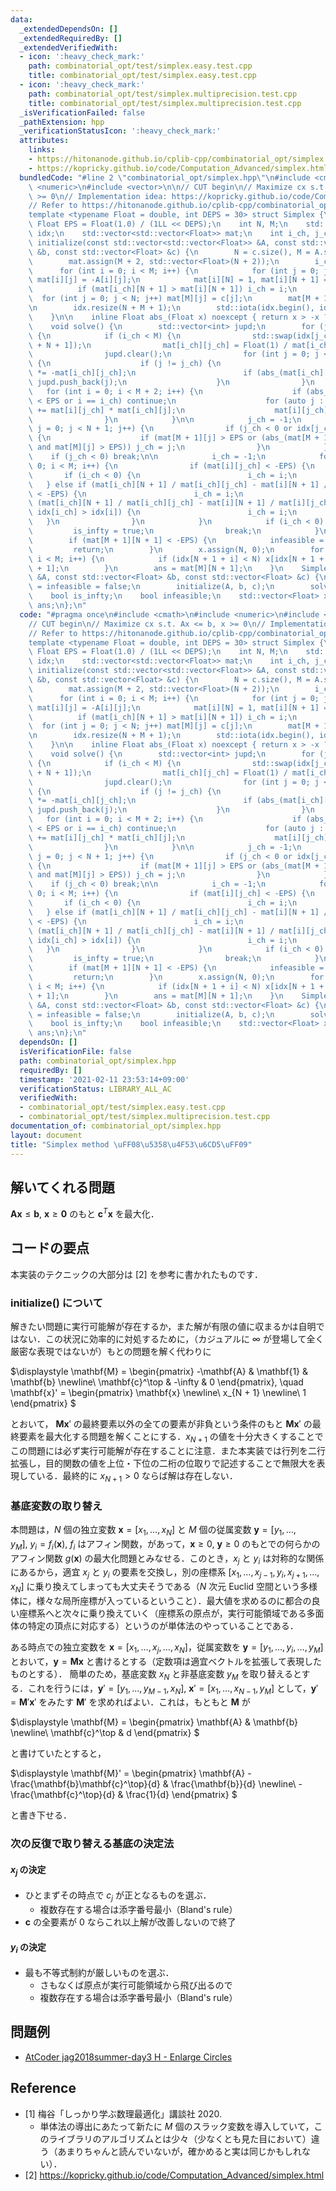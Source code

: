 ```yaml
---
data:
  _extendedDependsOn: []
  _extendedRequiredBy: []
  _extendedVerifiedWith:
  - icon: ':heavy_check_mark:'
    path: combinatorial_opt/test/simplex.easy.test.cpp
    title: combinatorial_opt/test/simplex.easy.test.cpp
  - icon: ':heavy_check_mark:'
    path: combinatorial_opt/test/simplex.multiprecision.test.cpp
    title: combinatorial_opt/test/simplex.multiprecision.test.cpp
  _isVerificationFailed: false
  _pathExtension: hpp
  _verificationStatusIcon: ':heavy_check_mark:'
  attributes:
    links:
    - https://hitonanode.github.io/cplib-cpp/combinatorial_opt/simplex.hpp
    - https://kopricky.github.io/code/Computation_Advanced/simplex.html
  bundledCode: "#line 2 \"combinatorial_opt/simplex.hpp\"\n#include <cmath>\n#include\
    \ <numeric>\n#include <vector>\n\n// CUT begin\n// Maximize cx s.t. Ax <= b, x\
    \ >= 0\n// Implementation idea: https://kopricky.github.io/code/Computation_Advanced/simplex.html\n\
    // Refer to https://hitonanode.github.io/cplib-cpp/combinatorial_opt/simplex.hpp\n\
    template <typename Float = double, int DEPS = 30> struct Simplex {\n    const\
    \ Float EPS = Float(1.0) / (1LL << DEPS);\n    int N, M;\n    std::vector<int>\
    \ idx;\n    std::vector<std::vector<Float>> mat;\n    int i_ch, j_ch;\n\n    void\
    \ initialize(const std::vector<std::vector<Float>> &A, const std::vector<Float>\
    \ &b, const std::vector<Float> &c) {\n        N = c.size(), M = A.size();\n\n\
    \        mat.assign(M + 2, std::vector<Float>(N + 2));\n        i_ch = M;\n  \
    \      for (int i = 0; i < M; i++) {\n            for (int j = 0; j < N; j++)\
    \ mat[i][j] = -A[i][j];\n            mat[i][N] = 1, mat[i][N + 1] = b[i];\n  \
    \          if (mat[i_ch][N + 1] > mat[i][N + 1]) i_ch = i;\n        }\n      \
    \  for (int j = 0; j < N; j++) mat[M][j] = c[j];\n        mat[M + 1][N] = -1;\n\
    \n        idx.resize(N + M + 1);\n        std::iota(idx.begin(), idx.end(), 0);\n\
    \    }\n\n    inline Float abs_(Float x) noexcept { return x > -x ? x : -x; }\n\
    \    void solve() {\n        std::vector<int> jupd;\n        for (j_ch = N;;)\
    \ {\n            if (i_ch < M) {\n                std::swap(idx[j_ch], idx[i_ch\
    \ + N + 1]);\n                mat[i_ch][j_ch] = Float(1) / mat[i_ch][j_ch];\n\
    \                jupd.clear();\n                for (int j = 0; j < N + 2; j++)\
    \ {\n                    if (j != j_ch) {\n                        mat[i_ch][j]\
    \ *= -mat[i_ch][j_ch];\n                        if (abs_(mat[i_ch][j]) > EPS)\
    \ jupd.push_back(j);\n                    }\n                }\n             \
    \   for (int i = 0; i < M + 2; i++) {\n                    if (abs_(mat[i][j_ch])\
    \ < EPS or i == i_ch) continue;\n                    for (auto j : jupd) mat[i][j]\
    \ += mat[i][j_ch] * mat[i_ch][j];\n                    mat[i][j_ch] *= mat[i_ch][j_ch];\n\
    \                }\n            }\n\n            j_ch = -1;\n            for (int\
    \ j = 0; j < N + 1; j++) {\n                if (j_ch < 0 or idx[j_ch] > idx[j])\
    \ {\n                    if (mat[M + 1][j] > EPS or (abs_(mat[M + 1][j]) < EPS\
    \ and mat[M][j] > EPS)) j_ch = j;\n                }\n            }\n        \
    \    if (j_ch < 0) break;\n\n            i_ch = -1;\n            for (int i =\
    \ 0; i < M; i++) {\n                if (mat[i][j_ch] < -EPS) {\n             \
    \       if (i_ch < 0) {\n                        i_ch = i;\n                 \
    \   } else if (mat[i_ch][N + 1] / mat[i_ch][j_ch] - mat[i][N + 1] / mat[i][j_ch]\
    \ < -EPS) {\n                        i_ch = i;\n                    } else if\
    \ (mat[i_ch][N + 1] / mat[i_ch][j_ch] - mat[i][N + 1] / mat[i][j_ch] < EPS and\
    \ idx[i_ch] > idx[i]) {\n                        i_ch = i;\n                 \
    \   }\n                }\n            }\n            if (i_ch < 0) {\n       \
    \         is_infty = true;\n                break;\n            }\n        }\n\
    \        if (mat[M + 1][N + 1] < -EPS) {\n            infeasible = true;\n   \
    \         return;\n        }\n        x.assign(N, 0);\n        for (int i = 0;\
    \ i < M; i++) {\n            if (idx[N + 1 + i] < N) x[idx[N + 1 + i]] = mat[i][N\
    \ + 1];\n        }\n        ans = mat[M][N + 1];\n    }\n    Simplex(const std::vector<std::vector<Float>>\
    \ &A, const std::vector<Float> &b, const std::vector<Float> &c) {\n        is_infty\
    \ = infeasible = false;\n        initialize(A, b, c);\n        solve();\n    }\n\
    \    bool is_infty;\n    bool infeasible;\n    std::vector<Float> x;\n    Float\
    \ ans;\n};\n"
  code: "#pragma once\n#include <cmath>\n#include <numeric>\n#include <vector>\n\n\
    // CUT begin\n// Maximize cx s.t. Ax <= b, x >= 0\n// Implementation idea: https://kopricky.github.io/code/Computation_Advanced/simplex.html\n\
    // Refer to https://hitonanode.github.io/cplib-cpp/combinatorial_opt/simplex.hpp\n\
    template <typename Float = double, int DEPS = 30> struct Simplex {\n    const\
    \ Float EPS = Float(1.0) / (1LL << DEPS);\n    int N, M;\n    std::vector<int>\
    \ idx;\n    std::vector<std::vector<Float>> mat;\n    int i_ch, j_ch;\n\n    void\
    \ initialize(const std::vector<std::vector<Float>> &A, const std::vector<Float>\
    \ &b, const std::vector<Float> &c) {\n        N = c.size(), M = A.size();\n\n\
    \        mat.assign(M + 2, std::vector<Float>(N + 2));\n        i_ch = M;\n  \
    \      for (int i = 0; i < M; i++) {\n            for (int j = 0; j < N; j++)\
    \ mat[i][j] = -A[i][j];\n            mat[i][N] = 1, mat[i][N + 1] = b[i];\n  \
    \          if (mat[i_ch][N + 1] > mat[i][N + 1]) i_ch = i;\n        }\n      \
    \  for (int j = 0; j < N; j++) mat[M][j] = c[j];\n        mat[M + 1][N] = -1;\n\
    \n        idx.resize(N + M + 1);\n        std::iota(idx.begin(), idx.end(), 0);\n\
    \    }\n\n    inline Float abs_(Float x) noexcept { return x > -x ? x : -x; }\n\
    \    void solve() {\n        std::vector<int> jupd;\n        for (j_ch = N;;)\
    \ {\n            if (i_ch < M) {\n                std::swap(idx[j_ch], idx[i_ch\
    \ + N + 1]);\n                mat[i_ch][j_ch] = Float(1) / mat[i_ch][j_ch];\n\
    \                jupd.clear();\n                for (int j = 0; j < N + 2; j++)\
    \ {\n                    if (j != j_ch) {\n                        mat[i_ch][j]\
    \ *= -mat[i_ch][j_ch];\n                        if (abs_(mat[i_ch][j]) > EPS)\
    \ jupd.push_back(j);\n                    }\n                }\n             \
    \   for (int i = 0; i < M + 2; i++) {\n                    if (abs_(mat[i][j_ch])\
    \ < EPS or i == i_ch) continue;\n                    for (auto j : jupd) mat[i][j]\
    \ += mat[i][j_ch] * mat[i_ch][j];\n                    mat[i][j_ch] *= mat[i_ch][j_ch];\n\
    \                }\n            }\n\n            j_ch = -1;\n            for (int\
    \ j = 0; j < N + 1; j++) {\n                if (j_ch < 0 or idx[j_ch] > idx[j])\
    \ {\n                    if (mat[M + 1][j] > EPS or (abs_(mat[M + 1][j]) < EPS\
    \ and mat[M][j] > EPS)) j_ch = j;\n                }\n            }\n        \
    \    if (j_ch < 0) break;\n\n            i_ch = -1;\n            for (int i =\
    \ 0; i < M; i++) {\n                if (mat[i][j_ch] < -EPS) {\n             \
    \       if (i_ch < 0) {\n                        i_ch = i;\n                 \
    \   } else if (mat[i_ch][N + 1] / mat[i_ch][j_ch] - mat[i][N + 1] / mat[i][j_ch]\
    \ < -EPS) {\n                        i_ch = i;\n                    } else if\
    \ (mat[i_ch][N + 1] / mat[i_ch][j_ch] - mat[i][N + 1] / mat[i][j_ch] < EPS and\
    \ idx[i_ch] > idx[i]) {\n                        i_ch = i;\n                 \
    \   }\n                }\n            }\n            if (i_ch < 0) {\n       \
    \         is_infty = true;\n                break;\n            }\n        }\n\
    \        if (mat[M + 1][N + 1] < -EPS) {\n            infeasible = true;\n   \
    \         return;\n        }\n        x.assign(N, 0);\n        for (int i = 0;\
    \ i < M; i++) {\n            if (idx[N + 1 + i] < N) x[idx[N + 1 + i]] = mat[i][N\
    \ + 1];\n        }\n        ans = mat[M][N + 1];\n    }\n    Simplex(const std::vector<std::vector<Float>>\
    \ &A, const std::vector<Float> &b, const std::vector<Float> &c) {\n        is_infty\
    \ = infeasible = false;\n        initialize(A, b, c);\n        solve();\n    }\n\
    \    bool is_infty;\n    bool infeasible;\n    std::vector<Float> x;\n    Float\
    \ ans;\n};\n"
  dependsOn: []
  isVerificationFile: false
  path: combinatorial_opt/simplex.hpp
  requiredBy: []
  timestamp: '2021-02-11 23:53:14+09:00'
  verificationStatus: LIBRARY_ALL_AC
  verifiedWith:
  - combinatorial_opt/test/simplex.easy.test.cpp
  - combinatorial_opt/test/simplex.multiprecision.test.cpp
documentation_of: combinatorial_opt/simplex.hpp
layout: document
title: "Simplex method \uFF08\u5358\u4F53\u6CD5\uFF09"
---
```


## 解いてくれる問題

$\mathbf{A} \mathbf{x} \le \mathbf{b}, \ \mathbf{x} \ge \mathbf{0}$ のもと $\mathbf{c}^T \mathbf{x}$ を最大化．

## コードの要点

本実装のテクニックの大部分は [2] を参考に書かれたものです．

### initialize() について

解きたい問題に実行可能解が存在するか，また解が有限の値に収まるかは自明ではない．この状況に効率的に対処するために，（カジュアルに $\infty$ が登場して全く厳密な表現ではないが）もとの問題を解く代わりに

$\displaystyle
    \mathbf{M} = \begin{pmatrix}
    -\mathbf{A} & \mathbf{1} & \mathbf{b} \newline\\
    \mathbf{c}^\top & -\infty & 0
    \end{pmatrix}, \quad
    \mathbf{x}' = \begin{pmatrix} \mathbf{x} \newline\\ x_{N + 1} \newline\\ 1
    \end{pmatrix}
$

とおいて， $\mathbf{M} \mathbf{x}'$ の最終要素以外の全ての要素が非負という条件のもと $\mathbf{M} \mathbf{x}'$ の最終要素を最大化する問題を解くことにする．$x_{N + 1}$ の値を十分大きくすることでこの問題には必ず実行可能解が存在することに注意．また本実装では行列を二行拡張し，目的関数の値を上位・下位の二桁の位取りで記述することで無限大を表現している．最終的に $x_{N + 1} > 0$ ならば解は存在しない．

### 基底変数の取り替え

本問題は，$N$ 個の独立変数 $\mathbf{x} = [x_1, \dots, x_N]$ と $M$ 個の従属変数 $\mathbf{y} = [y_1, \dots, y_M], \ y_i = f_i(\mathbf{x})$, $f_i$ はアフィン関数，があって，$\mathbf{x} \ge 0, \ \mathbf{y} \ge 0$ のもとでの何らかのアフィン関数 $g(\mathbf{x})$ の最大化問題とみなせる．このとき，$x_j$ と $y_i$ は対称的な関係にあるから，適宜 $x_j$ と $y_i$ の要素を交換し，別の座標系 $[x_1, \dots, x_{j - 1}, y_i, x_{j + 1}, \dots, x_N]$ に乗り換えてしまっても大丈夫そうである（$N$ 次元 Euclid 空間という多様体に，様々な局所座標が入っているということ）．最大値を求めるのに都合の良い座標系へと次々に乗り換えていく（座標系の原点が，実行可能領域である多面体の特定の頂点に対応する）というのが単体法のやっていることである．

ある時点での独立変数を $\mathbf{x} = [x_1, \dots, x_j, \dots, x_N]$，従属変数を $\mathbf{y} = [y_1, \dots, y_i, \dots, y_M]$ とおいて，$\mathbf{y} = \mathbf{M} \mathbf{x}$ と書けるとする（定数項は適宜ベクトルを拡張して表現したものとする）．
簡単のため，基底変数 $x_N$ と非基底変数 $y_M$ を取り替えるとする．これを行うには，$\mathbf{y}' = [y_1, \dots, y_{M - 1}, x_N], \ \mathbf{x}' = [x_1, \dots, x_{N - 1}, y_M]$ として，$\mathbf{y}' = \mathbf{M}' \mathbf{x}'$ をみたす $\mathbf{M}'$ を求めればよい．これは，もともと $\mathbf{M}$ が

$\displaystyle
\mathbf{M} = 
\begin{pmatrix}
\mathbf{A} & \mathbf{b} \newline\\
\mathbf{c}^\top & d
\end{pmatrix}
$

と書けていたとすると，

$\displaystyle
\mathbf{M}' = 
\begin{pmatrix}
\mathbf{A} - \frac{\mathbf{b}\mathbf{c}^\top}{d} & \frac{\mathbf{b}}{d} \newline\\
-\frac{\mathbf{c}^\top}{d} & \frac{1}{d}
\end{pmatrix}
$

と書き下せる．

### 次の反復で取り替える基底の決定法

#### $x_j$ の決定

- ひとまずその時点で $c_j$ が正となるものを選ぶ．
  - 複数存在する場合は添字番号最小（Bland's rule）
- $\mathbf{c}$ の全要素が $0$ ならこれ以上解が改善しないので終了

#### $y_i$ の決定

- 最も不等式制約が厳しいものを選ぶ．
  - さもなくば原点が実行可能領域から飛び出るので
  - 複数存在する場合は添字番号最小（Bland's rule）

## 問題例

- [AtCoder jag2018summer-day3 H - Enlarge Circles](https://atcoder.jp/contests/jag2018summer-day3/tasks/jag2018summer_day3_h)

## Reference

- [1] 梅谷「しっかり学ぶ数理最適化」講談社 2020.
  - 単体法の導出にあたって新たに $M$ 個のスラック変数を導入していて，このライブラリのアルゴリズムとは少々（少なくとも見た目において）違う（あまりちゃんと読んでいないが，確かめると実は同じかもしれない）．
- [2] https://kopricky.github.io/code/Computation_Advanced/simplex.html
